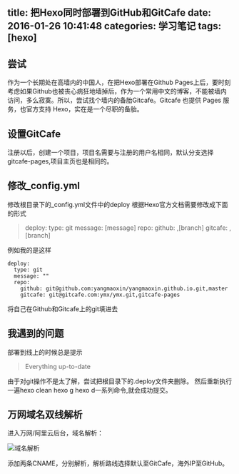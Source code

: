 title: 把Hexo同时部署到GitHub和GitCafe
date: 2016-01-26 10:41:48
categories: 学习笔记
tags: [hexo]
---
## 尝试
作为一个长期处在高墙内的中国人，在把Hexo部署在Github Pages上后，要时刻考虑如果Github也被丧心病狂地墙掉后，作为一个常用中文的博客，不能被墙内访问，多么寂寞。所以，尝试找个墙内的备胎Gitcafe。Gitcafe 也提供 Pages 服务，也官方支持 Hexo，实在是一个尽职的备胎。
<!--more-->
## 设置GitCafe
注册以后，创建一个项目，项目名需要与注册的用户名相同，默认分支选择gitcafe-pages,项目主页也是相同的。

## 修改_config.yml
修改根目录下的_config.yml文件中的deploy
根据Hexo官方文档需要修改成下面的形式
>deploy:
  type: git
  message: [message]
  repo:
    github: <repository url>,[branch]
    gitcafe: <repository url>,[branch] 

例如我的是这样
```
deploy:
  type: git
  message: ""
  repo: 
    github: git@github.com:yangmaoxin/yangmaoxin.github.io.git,master
    gitcafe: git@gitcafe.com:ymx/ymx.git,gitcafe-pages
```
将自己在Github和Gitcafe上的git填进去

## 我遇到的问题
部署到线上的时候总是提示
> Everything up-to-date

由于对git操作不是太了解，尝试把根目录下的.deploy文件夹删除。
然后重新执行一遍hexo clean hexo g hexo d一系列命令,就会成功提交。

## 万网域名双线解析
进入万网/阿里云后台，域名解析：

![域名解析][1]

添加两条CNAME，分别解析，解析路线选择默认至GitCafe，海外IP至GitHub。


  [1]: http://7xkrpj.com1.z1.glb.clouddn.com/%E9%98%BF%E9%87%8C%E4%BA%91%E8%A7%A3%E6%9E%90.png